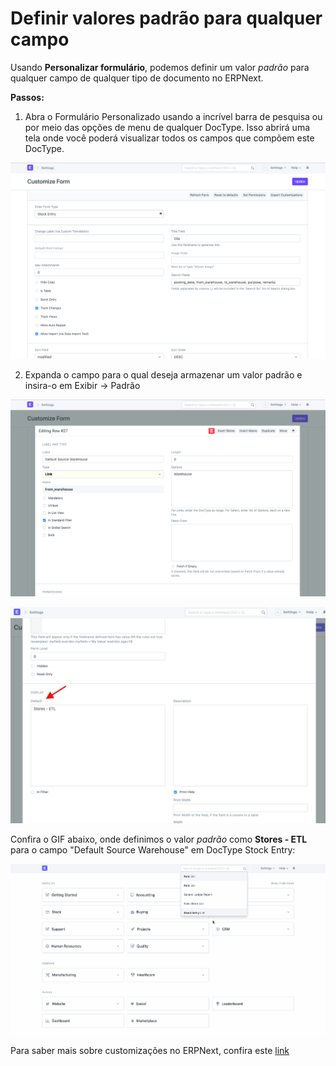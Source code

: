 # Definir valores padrão para qualquer campo


Usando **Personalizar formulário**, podemos definir um valor *padrão* para qualquer campo de qualquer tipo de documento no ERPNext.


**Passos:**


1. Abra o Formulário Personalizado usando a incrível barra de pesquisa ou por meio das opções de menu de qualquer DocType. Isso abrirá uma tela onde você poderá visualizar todos os campos que compõem este DocType.


![](/files/6T6CWP6.png)


2. Expanda o campo para o qual deseja armazenar um valor padrão e insira-o em Exibir -> Padrão


![](/files/TjzsYhu.png)


![](/files/th62UXt.png)


Confira o GIF abaixo, onde definimos o valor *padrão* como **Stores - ETL** para o campo "Default Source Warehouse" em DocType Stock Entry:


![](/files/wXMccxf.gif)


Para saber mais sobre customizações no ERPNext, confira este [link](https://erpnext.com/docs/user/manual/en/customize-erpnext/customize-form)